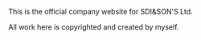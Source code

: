 This is the official company website for SDI&SON'S Ltd.

All work here is copyrighted and created by myself.
